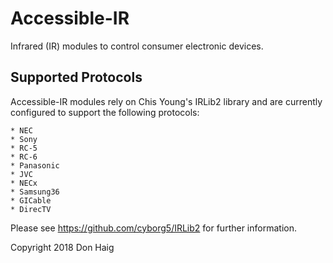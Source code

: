 # Accessible-IR
 Infrared (IR) modules to control consumer electronic devices.

## Supported Protocols

Accessible-IR modules rely on Chis Young's IRLib2 library and are currently configured to support the following protocols:

    * NEC
    * Sony
    * RC-5
    * RC-6
    * Panasonic
    * JVC
    * NECx
    * Samsung36
    * GICable
    * DirecTV

Please see https://github.com/cyborg5/IRLib2 for further information.


Copyright 2018 Don Haig 
